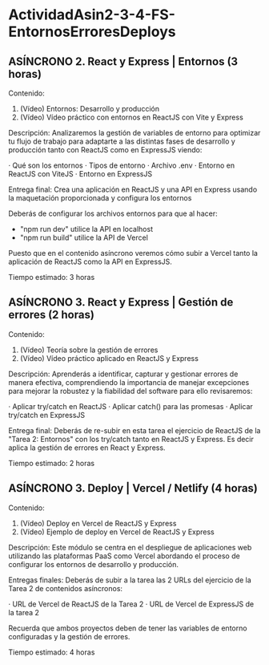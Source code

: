 # ActividadAsin2-3-4-FS-EntornosErroresDeploys

## ASÍNCRONO 2. React y Express | Entornos (3 horas)

Contenido:
1. (Vídeo) Entornos: Desarrollo y producción
2. (Vídeo) Vídeo práctico con entornos en ReactJS con Vite y Express

Descripción:
Analizaremos la gestión de variables de entorno para optimizar tu flujo de trabajo para adaptarte a las distintas fases de desarrollo y producción tanto con ReactJS como en ExpressJS viendo:

· Qué son los entornos
· Tipos de entorno
· Archivo .env
· Entorno en ReactJS con ViteJS
· Entorno en ExpressJS 

Entrega final:
Crea una aplicación en ReactJS y una API en Express usando la maquetación proporcionada y configura los entornos

Deberás de configurar los archivos entornos para que al hacer:
- "npm run dev" utilice la API en localhost 
- "npm run build" utilice la API de Vercel 

Puesto que en el contenido asíncrono veremos cómo subir a Vercel tanto la aplicación de ReactJS como la API en ExpressJS.

Tiempo estimado: 3 horas

## ASÍNCRONO 3. React y Express | Gestión de errores (2 horas)

Contenido:
1. (Vídeo) Teoría sobre la gestión de errores
2. (Vídeo) Vídeo práctico aplicado en ReactJS y Express

Descripción:
Aprenderás a identificar, capturar y gestionar errores de manera efectiva, comprendiendo la importancia de manejar excepciones para mejorar la robustez y la fiabilidad del software para ello revisaremos:

· Aplicar try/catch en ReactJS
· Aplicar catch() para las promesas
· Aplicar try/catch en ExpressJS

Entrega final:
Deberás de re-subir en esta tarea el ejercicio de ReactJS de la "Tarea 2: Entornos" con los try/catch tanto en ReactJS y Express.
Es decir aplica la gestión de errores en React y Express.

Tiempo estimado: 2 horas

## ASÍNCRONO 3. Deploy | Vercel / Netlify (4 horas)

Contenido:
1. (Vídeo) Deploy en Vercel de ReactJS y Express
2. (Vídeo) Ejemplo de deploy en Vercel de ReactJS y Express

Descripción:
Este módulo se centra en el despliegue de aplicaciones web utilizando las plataformas PaaS como Vercel abordando el proceso de configurar los entornos de desarrollo y producción.

Entregas finales:
Deberás de subir a la tarea las 2 URLs del ejercicio de la Tarea 2 de contenidos asíncronos:

· URL de Vercel de ReactJS de la Tarea 2
· URL de Vercel de ExpressJS de la tarea 2

Recuerda que ambos proyectos deben de tener las variables de entorno configuradas y la gestión de errores.

Tiempo estimado: 4 horas


